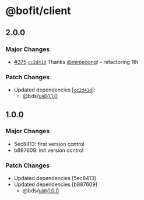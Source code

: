 # @bofit/client

## 2.0.0

### Major Changes

- [#375](https://github.com/team-bofit/bofit-client/pull/375) [`cc2d41d`](https://github.com/team-bofit/bofit-client/commit/cc2d41de09b3e95c4c5bd015b174c940655d7c8c) Thanks [@minjeoong](https://github.com/minjeoong)! - refactoring 1th

### Patch Changes

- Updated dependencies [[`cc2d41d`](https://github.com/team-bofit/bofit-client/commit/cc2d41de09b3e95c4c5bd015b174c940655d7c8c)]:
  - @bds/ui@1.1.0

## 1.0.0

### Major Changes

- 5ec8413: first version control
- b887609: init version control

### Patch Changes

- Updated dependencies [5ec8413]
- Updated dependencies [b887609]
  - @bds/ui@1.0.0
